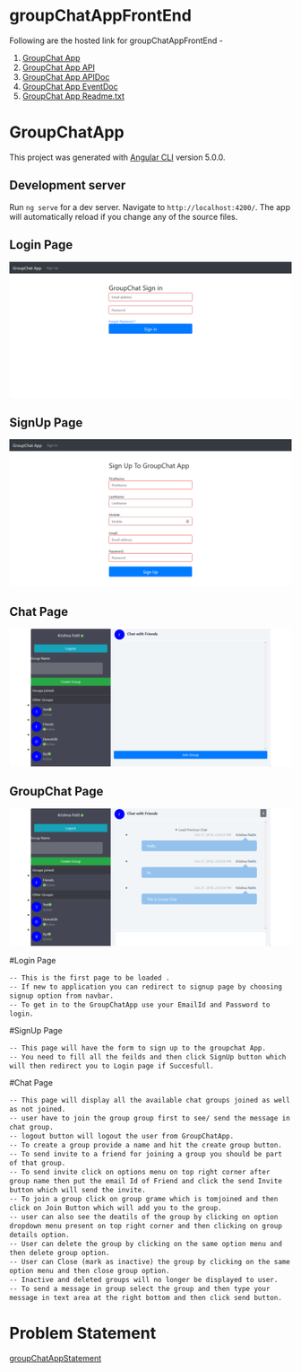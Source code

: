 # groupChatAppFrontEnd
Following are the hosted link for groupChatAppFrontEnd -

1) [GroupChat App](http://groupchatapp.hanumantpatil.co)
2) [GroupChat App API](http://api.groupchatapp.hanumantpatil.co)
3) [GroupChat App APIDoc](http://apidoc.groupchatapp.hanumantpatil.co)
4) [GroupChat App EventDoc](http://eventdoc.groupchatapp.hanumantpatil.co)
5) [GroupChat App Readme.txt](http://readme.groupchatapp.hanumantpatil.co)

# GroupChatApp

This project was generated with [Angular CLI](https://github.com/angular/angular-cli) version 5.0.0.

## Development server

Run `ng serve` for a dev server. Navigate to `http://localhost:4200/`. The app will automatically reload if you change any of the source files.

## Login Page
![alt loginPage](https://github.com/HanumantChidrawar/groupChatAppFrontEnd/blob/master/photos/loginPage.png)

## SignUp Page
![alt signupPage](https://github.com/HanumantChidrawar/groupChatAppFrontEnd/blob/master/photos/signUpPage.png)

## Chat Page
![alt chatPage](https://github.com/HanumantChidrawar/groupChatAppFrontEnd/blob/master/photos/chat.png)

## GroupChat Page
![alt groupChatPage](https://github.com/HanumantChidrawar/groupChatAppFrontEnd/blob/master/photos/groupChat.png)


#Login Page

    -- This is the first page to be loaded .
    -- If new to application you can redirect to signup page by choosing signup option from navbar.
    -- To get in to the GroupChatApp use your EmailId and Password to login.
    
 #SignUp Page

    -- This page will have the form to sign up to the groupchat App.
    -- You need to fill all the feilds and then click SignUp button which will then redirect you to Login page if Succesfull.

#Chat Page

    -- This page will display all the available chat groups joined as well as not joined.
    -- user have to join the group group first to see/ send the message in chat group.
    -- logout button will logout the user from GroupChatApp.
    -- To create a group provide a name and hit the create group button.
    -- To send invite to a friend for joining a group you should be part of that group.
    -- To send invite click on options menu on top right corner after group name then put the email Id of Friend and click the send Invite button which will send the invite.
    -- To join a group click on group grame which is tomjoined and then click on Join Button which will add you to the group.
    -- user can also see the deatils of the group by clicking on option dropdown menu present on top right corner and then clicking on group details option.
    -- User can delete the group by clicking on the same option menu and then delete group option.
    -- User can Close (mark as inactive) the group by clicking on the same option menu and then close group option. 
    -- Inactive and deleted groups will no longer be displayed to user.
    -- To send a message in group select the group and then type your message in text area at the right bottom and then click send button.
    
     
# Problem Statement

[groupChatAppStatement](https://github.com/HanumantChidrawar/groupChatAppFrontEnd/blob/master/GroupChatApp.pdf)
